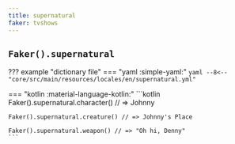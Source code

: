 ```yaml
---
title: supernatural
faker: tvshows
---
```


## `Faker().supernatural`

??? example "dictionary file"
    === "yaml :simple-yaml:"
        ```yaml
        --8<-- "core/src/main/resources/locales/en/supernatural.yml"
        ```

=== "kotlin :material-language-kotlin:"
    ```kotlin
    Faker().supernatural.character() // => Johnny

    Faker().supernatural.creature() // => Johnny's Place

    Faker().supernatural.weapon() // => "Oh hi, Denny"
    ```
